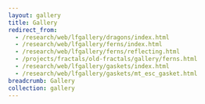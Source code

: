 ```yaml
---
layout: gallery
title: Gallery
redirect_from:
  - /research/web/lfgallery/dragons/index.html
  - /research/web/lfgallery/ferns/index.html
  - /research/web/lfgallery/ferns/reflecting.html
  - /projects/fractals/old-fractals/gallery/ferns.html
  - /research/web/lfgallery/gaskets/index.html
  - /research/web/lfgallery/gaskets/mt_esc_gasket.html
breadcrumb: Gallery
collection: gallery
---
```

